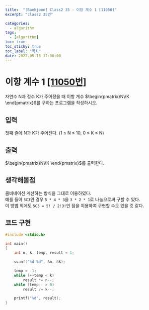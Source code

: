 ```yaml
---
title:  "[Baekjoon] Class2 35 - 이항 계수 1 [11050]"
excerpt: "class2 35번"

categories:
  - algorithm
tags:
  - [algorithm]
toc: true
toc_sticky: true
toc_label: "목차"
date: 2022.05.18 17:30:00
---
```


# 이항 계수 1 [[11050번]](https://www.acmicpc.net/problem/11050)
자연수 N과 정수 K가 주어졌을 때 이항 계수 $\begin{pmatrix}N\\K \end{pmatrix}$를 구하는 프로그램을 작성하시오.    

     

## 입력
첫째 줄에 N과 K가 주어진다. (1 ≤ N ≤ 10, 0 ≤ K ≤ N)    

## 출력
$\begin{pmatrix}N\\K \end{pmatrix}$를 출력한다.    

## 생각해볼점
콤비네이션 계산하는 방식을 그대로 이용하였다.    
예를 들어 `5C3`인 경우 `5 * 4 * 3`을 `3 * 2 * 1`로 나눔으로써 구할 수 있다.    
이 방법 외에도 `5C3 = 5! / 2!3!`인 점을 이용하여 구현할 수도 있을 것 같다.    

## 코드 구현
```c
#include <stdio.h>

int main()
{
	int	n, k, temp, result = 1;

	scanf("%d %d", &n, &k);

	temp = -1;
	while (++temp < k)
		result *= n--;
	while (temp-- > 0)
		result /= k--;

	printf("%d", result);
}

```